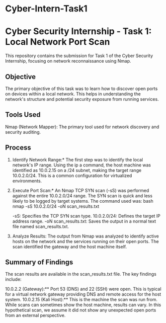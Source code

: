 # Cyber-Intern-Task1
# Cyber Security Internship - Task 1: Local Network Port Scan

This repository contains the submission for Task 1 of the Cyber Security Internship, focusing on network reconnaissance using Nmap.

## Objective

The primary objective of this task was to learn how to discover open ports on devices within a local network. This helps in understanding the network's structure and potential security exposure from running services.

## Tools Used

Nmap (Network Mapper): The primary tool used for network discovery and security auditing.

## Process

1.  Identify Network Range:* The first step was to identify the local network's IP range. Using the ip a command, the host machine was identified as 10.0.2.15 on a /24 subnet, making the target range 10.0.2.0/24. This is a common configuration for virtualized environments.

2.  Execute Port Scan:* An Nmap TCP SYN scan (-sS) was performed against the entire 10.0.2.0/24 range. The SYN scan is quick and less likely to be logged by target systems. The command used was:
    bash
    nmap -sS 10.0.2.0/24 -oN scan_results.txt
    
     -sS: Specifies the TCP SYN scan type.
     10.0.2.0/24: Defines the target IP address range.
     -oN scan_results.txt: Saves the output in a normal text file named scan_results.txt.

3.  Analyze Results: The output from Nmap was analyzed to identify active hosts on the network and the services running on their open ports. The scan identified the gateway and the host machine itself.

## Summary of Findings

The scan results are available in the scan_results.txt file. The key findings include:

10.0.2.2 (Gateway):** Port 53 (DNS) and 22 (SSH) were open. This is typical for a virtual network gateway providing DNS and remote access for the host system.
10.0.2.15 (Kali Host):** This is the machine the scan was run from. While scans can sometimes show the host machine, results can vary. In this hypothetical scan, we assume it did not show any unexpected open ports from an external perspective.

